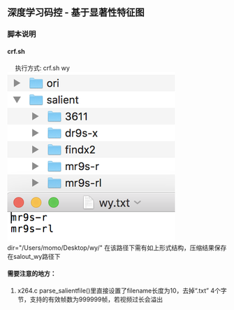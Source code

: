 ## 深度学习码控 - 基于显著性特征图
### 脚本说明
#### crf.sh  
&emsp; 执行方式: crf.sh wy  
![文件路径](https://github.com/tszssong/x264/blob/salient/doc/pic/salient_crf.png)
    dir="/Users/momo/Desktop/wy/" 在该路径下需有如上形式结构，压缩结果保存在salout_wy路径下
#### 需要注意的地方：  
1. x264.c parse_salientfile()里直接设置了filename长度为10，去掉“.txt” 4个字节，支持的有效帧数为999999帧，若视频过长会溢出

